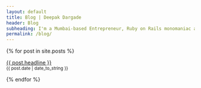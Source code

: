 ```yaml
---
layout: default
title: Blog | Deepak Dargade
header: Blog
subheading: I'm a Mumbai-based Entrepreneur, Ruby on Rails monomaniac and Food enthusiast.
permalink: /blog/
---
```


{% for post in site.posts %}
  <p>
    <a href="{{ post.url }}">{{ post.headline }}</a>
    <br>
    <small>{{ post.date | date_to_string }}</small>
  </p>
{% endfor %}